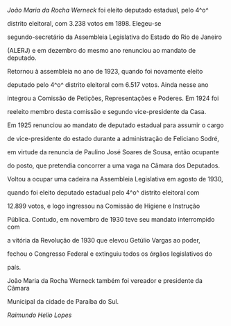 

*João Maria da Rocha Werneck* foi eleito deputado estadual, pelo 4^o^

distrito eleitoral, com 3.238 votos em 1898. Elegeu-se

segundo-secretário da Assembleia Legislativa do Estado do Rio de Janeiro

(ALERJ) e em dezembro do mesmo ano renunciou ao mandato de deputado.

Retornou à assembleia no ano de 1923, quando foi novamente eleito

deputado pelo 4^o^ distrito eleitoral com 6.517 votos. Ainda nesse ano

integrou a Comissão de Petições, Representações e Poderes. Em 1924 foi

reeleito membro desta comissão e segundo vice-presidente da Casa.



Em 1925 renunciou ao mandato de deputado estadual para assumir o cargo

de vice-presidente do estado durante a administração de Feliciano Sodré,

em virtude da renuncia de Paulino José Soares de Sousa, então ocupante

do posto, que pretendia concorrer a uma vaga na Câmara dos Deputados.



Voltou a ocupar uma cadeira na Assembleia Legislativa em agosto de 1930,

quando foi eleito deputado estadual pelo 4^o^ distrito eleitoral com

12.899 votos, e logo ingressou na Comissão de Higiene e Instrução

Pública. Contudo, em novembro de 1930 teve seu mandato interrompido com

a vitória da Revolução de 1930 que elevou Getúlio Vargas ao poder,

fechou o Congresso Federal e extinguiu todos os órgãos legislativos do

país.



João Maria da Rocha Werneck também foi vereador e presidente da Câmara

Municipal da cidade de Paraíba do Sul.



*Raimundo Helio Lopes*



